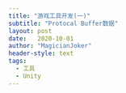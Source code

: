 ```yaml
---
title: "游戏工具开发(一)"
subtitle: "Protocal Buffer数据"
layout: post
date:   2020-10-01
author: "MagicianJoker"
header-style: text
tags:
  - 工具
  - Unity
---
```


